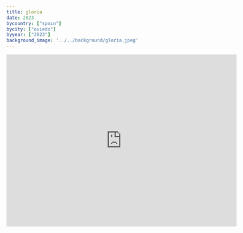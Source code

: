 ```yaml
---
title: gloria
date: 2023
bycountry: ["spain"]
bycity: ["oviedo"]
byyear: ["2023"]
background_image: '../../background/gloria.jpeg'
---
```


<iframe src="https://www.google.com/maps/embed?pb=!1m18!1m12!1m3!1d2900.6307192975055!2d-5.859193823336661!3d43.36383447109742!2m3!1f0!2f0!3f0!3m2!1i1024!2i768!4f13.1!3m3!1m2!1s0xd368d02a774fcbf%3A0xe94e973d7247eda6!2sGloria%20-%20Esther%20y%20Nacho%20Manzano!5e0!3m2!1sen!2sus!4v1702317354309!5m2!1sen!2sus" width="600" height="450" style="border:0;" allowfullscreen="" loading="lazy" referrerpolicy="no-referrer-when-downgrade"></iframe>